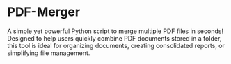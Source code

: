 # PDF-Merger
A simple yet powerful Python script to merge multiple PDF files in seconds! Designed to help users quickly combine PDF documents stored in a folder, this tool is ideal for organizing documents, creating consolidated reports, or simplifying file management.
